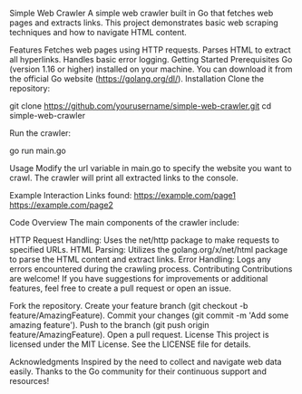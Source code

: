 Simple Web Crawler
A simple web crawler built in Go that fetches web pages and extracts links. This project demonstrates basic web scraping techniques and how to navigate HTML content.

Features
Fetches web pages using HTTP requests.
Parses HTML to extract all hyperlinks.
Handles basic error logging.
Getting Started
Prerequisites
Go (version 1.16 or higher) installed on your machine. You can download it from the official Go website (https://golang.org/dl/).
Installation
Clone the repository:

git clone https://github.com/yourusername/simple-web-crawler.git cd simple-web-crawler

Run the crawler:

go run main.go

Usage
Modify the url variable in main.go to specify the website you want to crawl. The crawler will print all extracted links to the console.

Example Interaction
Links found: https://example.com/page1 https://example.com/page2

Code Overview
The main components of the crawler include:

HTTP Request Handling: Uses the net/http package to make requests to specified URLs.
HTML Parsing: Utilizes the golang.org/x/net/html package to parse the HTML content and extract links.
Error Handling: Logs any errors encountered during the crawling process.
Contributing
Contributions are welcome! If you have suggestions for improvements or additional features, feel free to create a pull request or open an issue.

Fork the repository.
Create your feature branch (git checkout -b feature/AmazingFeature).
Commit your changes (git commit -m 'Add some amazing feature').
Push to the branch (git push origin feature/AmazingFeature).
Open a pull request.
License
This project is licensed under the MIT License. See the LICENSE file for details.

Acknowledgments
Inspired by the need to collect and navigate web data easily.
Thanks to the Go community for their continuous support and resources!
